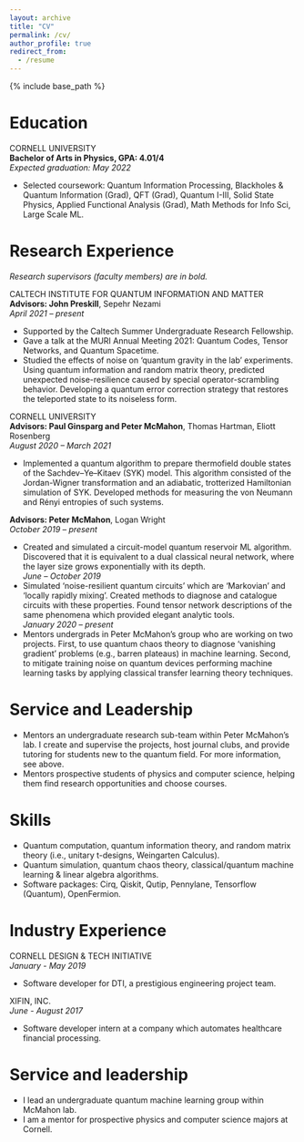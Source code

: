 ```yaml
---
layout: archive
title: "CV"
permalink: /cv/
author_profile: true
redirect_from:
  - /resume
---
```


{% include base_path %}

Education
======
CORNELL UNIVERSITY  
**Bachelor of Arts in Physics, GPA: 4.01/4**  
*Expected graduation: May 2022*  
* Selected coursework: Quantum Information Processing, Blackholes & Quantum Information (Grad), QFT (Grad), Quantum I-III, Solid State Physics, Applied Functional Analysis (Grad), Math Methods for Info Sci, Large Scale ML.  

Research Experience
======
*Research supervisors (faculty members) are in bold.*  

CALTECH INSTITUTE FOR QUANTUM INFORMATION AND MATTER  
**Advisors: John Preskill**, Sepehr Nezami  
*April 2021 – present*  
* Supported by the Caltech Summer Undergraduate Research Fellowship.  
* Gave a talk at the MURI Annual Meeting 2021: Quantum Codes, Tensor Networks, and Quantum Spacetime.  
* Studied the effects of noise on ‘quantum gravity in the lab’ experiments. Using quantum information and random matrix theory, predicted unexpected noise-resilience caused by special operator-scrambling behavior. Developing a quantum error correction strategy that restores the teleported state to its noiseless form.  

CORNELL UNIVERSITY  
**Advisors: Paul Ginsparg and Peter McMahon**, Thomas Hartman, Eliott Rosenberg  
*August 2020 – March 2021*  
* Implemented a quantum algorithm to prepare thermofield double states of the Sachdev–Ye–Kitaev (SYK) model. This algorithm consisted of the Jordan-Wigner transformation and an adiabatic, trotterized Hamiltonian simulation of SYK. Developed methods for measuring the von Neumann and Rényi entropies of such systems.  

**Advisors: Peter McMahon**, Logan Wright  
*October 2019 – present*  
* Created and simulated a circuit-model quantum reservoir ML algorithm. Discovered that it is equivalent to a dual classical neural network, where the layer size grows exponentially with its depth.  
*June – October 2019*  
* Simulated ‘noise-resilient quantum circuits’ which are ‘Markovian’ and ‘locally rapidly mixing’. Created methods to diagnose and catalogue circuits with these properties. Found tensor network descriptions of the same phenomena which provided elegant analytic tools.  
*January 2020 – present*  
* Mentors undergrads in Peter McMahon’s group who are working on two projects. First, to use quantum chaos theory to diagnose ‘vanishing gradient’ problems (e.g., barren plateaus) in machine learning. Second, to mitigate training noise on quantum devices performing machine learning tasks by applying classical transfer learning theory techniques.  

Service and Leadership
======
* Mentors an undergraduate research sub-team within Peter McMahon’s lab. I create and supervise the projects, host journal clubs, and provide tutoring for students new to the quantum field. For more information, see above.  
* Mentors prospective students of physics and computer science, helping them find research opportunities and choose courses.  

Skills
======
* Quantum computation, quantum information theory, and random matrix theory (i.e., unitary t-designs, Weingarten Calculus).  
* Quantum simulation, quantum chaos theory, classical/quantum machine learning & linear algebra algorithms.  
* Software packages: Cirq, Qiskit, Qutip, Pennylane, Tensorflow (Quantum), OpenFermion.  

Industry Experience
======
CORNELL DESIGN & TECH INITIATIVE  
*January - May 2019*  
* Software developer for DTI, a prestigious engineering project team.  

XIFIN, INC.  
*June - August 2017*  
* Software developer intern at a company which automates healthcare financial processing.  


<!-- Publications
======
  <ul>{% for post in site.publications %}
    {% include archive-single-cv.html %}
  {% endfor %}</ul>
  
Talks
======
  <ul>{% for post in site.talks %}
    {% include archive-single-talk-cv.html %}
  {% endfor %}</ul>
  
Teaching
======
  <ul>{% for post in site.teaching %}
    {% include archive-single-cv.html %}
  {% endfor %}</ul> -->
  
Service and leadership
======
* I lead an undergraduate quantum machine learning group within McMahon lab.
* I am a mentor for prospective physics and computer science majors at Cornell.
